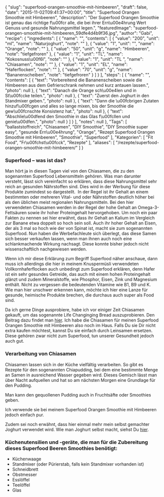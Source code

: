 {
    "slug": "superfood-orangen-smoothie-mit-himbeeren",
    "draft": false,
    "date": "2015-11-02T09:41:37+00:00",
    "title": "Superfood Orangen Smoothie mit Himbeeren",
    "description": "Der Superfood Orangen Smoothie ist genau das richtige f\u00fcr alle, die bei ihrer Ern\u00e4hrung Wert Genuss und gesunde Nahrungsmittel legen.",
    "featuredImage": "superfood-orangen-smoothie-mit-himbeeren_59dfe4d4b9f36.jpg",
    "author": "Gabi",
    "recipe": {
        "ingredients": [
            {
                "name": "",
                "contents": [
                    {
                        "value": "200",
                        "unit": "ml",
                        "name": "Naturjoghurt",
                        "note": ""
                    },
                    {
                        "value": "1",
                        "unit": "",
                        "name": "Orange",
                        "note": ""
                    },
                    {
                        "value": "50",
                        "unit": "g",
                        "name": "Himbeeren",
                        "note": "tiefgefroren"
                    },
                    {
                        "value": "1",
                        "unit": "TL",
                        "name": "Kokosnuss\u00f6l",
                        "note": ""
                    },
                    {
                        "value": "1",
                        "unit": "TL ",
                        "name": "Chiasamen",
                        "note": ""
                    },
                    {
                        "value": "1",
                        "unit": "EL",
                        "name": "Haferflocken",
                        "note": ""
                    },
                    {
                        "value": "70",
                        "unit": "g",
                        "name": "Bananenscheiben",
                        "note": "tiefgefroren"
                    }
                ]
            }
        ],
        "steps": [
            {
                "name": "",
                "contents": [
                    {
                        "text": "Vorbereitend die Bananenscheiben sowie die Himbeeren aus dem Gefrierschrank nehmen und kurz antauen lassen.",
                        "photo": null
                    },
                    {
                        "text": "Danach die Orange sch\u00e4len und in St\u00fccke teilen.",
                        "photo": null
                    },
                    {
                        "text": "Zuerst den Joghurt in den Standmixer geben.",
                        "photo": null
                    },
                    {
                        "text": "Dann die \u00fcbrigen Zutaten hinzuf\u00fcgen und alles so lange mixen, bis der Smoothie die gew\u00fcnschte Konsistenz hat.",
                        "photo": null
                    },
                    {
                        "text": "Abschlie\u00dfend den Smoothie in das Glas f\u00fcllen und genie\u00dfen.",
                        "photo": null
                    }
                ]
            }
        ],
        "notes": null
    },
    "Tags": [
        "ballaststoffreich",
        "Chiasamen",
        "DIY Smoothie",
        "DIY Smoothie super easy",
        "gesunde Ern\u00e4hrung",
        "Orange",
        "Rezept Superfood Orangen Smoothie mit Himbeeren",
        "Smoothie",
        "Superfood"
    ],
    "Kategorien": [
        "Fit Food",
        "Fr\u00fchst\u00fcck",
        "Rezepte"
    ],
    "aliases": [
        "\/rezepte\/superfood-orangen-smoothie-mit-himbeeren\/"
    ]
}

### Superfood &#8211; was ist das?

Man hört ja in diesen Tagen viel von den Chiasamen, die zu den sogenannten Superfood Lebensmitteln gehören. Was man darunter versteht, lässt sich vereinfacht so erklären, dass diese Nahrungsmittel sehr reich an gesunden Nährstoffen sind. Dies wird in der Werbung für diese Produkte zumindest so dargestellt.  In der Regel ist ihr Gehalt an einem bestimmten oder mehreren Vital- und oder Nährstoffen deutlich höher bei als den üblichen meist regionalen Nahrungsmitteln. Bei den hier verwendeten Chiasamen werden in der Regel der hohe Gehalt an Omega-3-Fettsäuren sowie ihr hoher Proteingehalt hervorgehoben. Um noch ein paar Fakten zu nennen sei hier erwähnt, dass ihr Gehalt an Kalium im Vergleich zur Banane etwa doppelt so hoch sein soll. Auch ihr hoher Gehalt an Eisen, der als 3 mal so hoch wie der von Spinat ist, macht sie zum sogenannten Superfood. Nun haben die Werbefachleute sich überlegt, das diese Samen sich besser verkaufen lassen, wenn man ihnen auch noch eine schlankmachende Wirkung nachsagt. Diese konnte bisher jedoch nicht wissenschaftlich nachgewiesen werden.

Wenn ich mir diese Erklärung zum Begriff Superfood näher anschaue, dann muss ich allerdings die hier in meinem Knuspermüsli verwendeten Vollkornhaferflocken auch unbedingt zum Superfood erklären, denn Hafer ist ein sehr gesundes Getreide, das auch mit einem hohen Proteingehalt glänzt und zudem Mineralstoffe, wie Phosphor, Eisen, Zink und Magnesium enthält. Nicht zu vergessen die bedeutenden Vitamine wie B1, B9 und K. Wie man hier unschwer erkennen kann, möchte ich hier eine Lanze für gesunde, heimische Produkte brechen, die durchaus auch super als Food sind.

Da ich gerne Dinge ausprobiere, habe ich vor einiger Zeit Chiasamen gekauft, um das sogenannte Life Changinging Bread auszuprobieren. Den Beitrag dazu findet man [hier][1]. Ich habe die Chiasamen für meinen Superfood Orangen Smoothie mit Himbeeren also noch im Haus. Falls Du sie Dir nicht extra kaufen möchtest, kannst Du sie einfach durch Leinsamen ersetzen. Diese gehören zwar nicht zum Superfood, tun unserer Gesundheit jedoch auch gut.

### Verarbeitung von Chiasamen

Chiasamen lassen sich in der Küche vielfältig verarbeiten. So gibt es Rezepte für den sogenannten Chiapudding, bei dem eine bestimmte Menge an Samen in ausreichend Wasser gegeben wird. Dieses Gemisch lässt man über Nacht aufquellen und hat so am nächsten Morgen eine Grundlage für den Pudding.

Man kann den gequollenen Pudding auch in Fruchtsäfte oder Smoothies geben.

Ich verwende sie bei meinem Superfood Orangen Smoothie mit Himbeeren jedoch einfach pur.

Zudem sei noch erwähnt, dass hier einmal mehr mein selbst gemachter Joghurt verwendet wird. Wie man Joghurt selbst macht, siehst Du [hier][2].

### Küchenutensilien und -geräte, die man für die Zubereitung dieses Superfood Beeren Smoothies benötigt:

 * Küchenwaage
 * Standmixer (oder Pürierstab, falls kein Standmixer vorhanden ist)
 * Schneidbrett
 * Obstmesser
 * Esslöffel
 * Teelöffel
 * Glas



 [1]: https://kochfokus.de/wissenswert/the-life-changing-bread-im-test/
 [2]: https://kochfokus.de/wissenswert/joghurt-teil-1-joghurt-selber-machen/